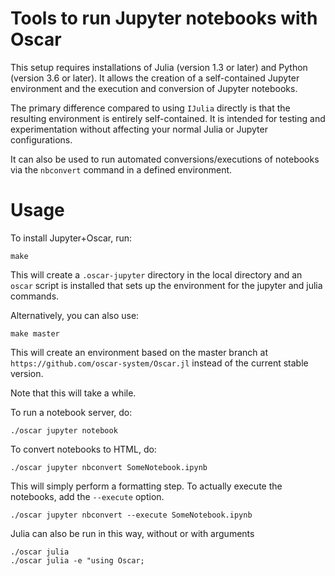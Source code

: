 # Tools to run Jupyter notebooks with Oscar

This setup requires installations of Julia (version 1.3 or later)
and Python (version 3.6 or later). It allows the creation of a
self-contained Jupyter environment and the execution and conversion of
Jupyter notebooks.

The primary difference compared to using `IJulia` directly is that the
resulting environment is entirely self-contained. It is intended for
testing and experimentation without affecting your normal Julia or
Jupyter configurations.

It can also be used to run automated conversions/executions of notebooks
via the `nbconvert` command in a defined environment.

# Usage

To install Jupyter+Oscar, run:

    make

This will create a `.oscar-jupyter` directory in the local directory and
an `oscar` script is installed that sets up the environment for the
jupyter and julia commands.

Alternatively, you can also use:

    make master

This will create an environment based on the master branch at
`https://github.com/oscar-system/Oscar.jl` instead of the current stable
version.

Note that this will take a while.

To run a notebook server, do:

    ./oscar jupyter notebook

To convert notebooks to HTML, do:

    ./oscar jupyter nbconvert SomeNotebook.ipynb

This will simply perform a formatting step. To actually execute the
notebooks, add the `--execute` option.

    ./oscar jupyter nbconvert --execute SomeNotebook.ipynb

Julia can also be run in this way, without or with arguments

    ./oscar julia
    ./oscar julia -e "using Oscar; 
